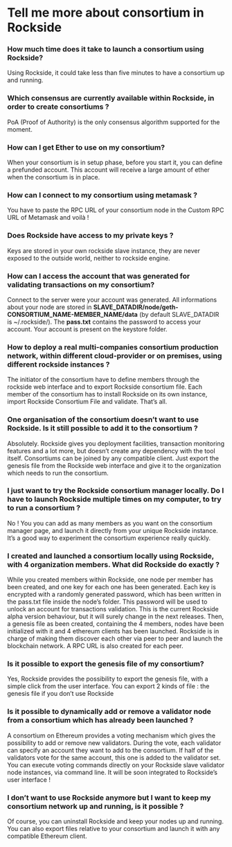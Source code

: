 # Tell me more about consortium in Rockside

### How much time does it take to launch a consortium using Rockside?

Using Rockside, it could take less than five minutes to have a consortium up and running.

### Which consensus are currently available within Rockside, in order to create consortiums ?

PoA (Proof of Authority) is the only consensus algorithm supported for the moment.

### How can I get Ether to use on my consortium?

When your consortium is in setup phase, before you start it, you can define a prefunded account.
This account will receive a large amount of ether when the consortium is in place.


### How can I connect to my consortium using metamask ?

You have to paste the RPC URL of your consortium node in the Custom RPC URL of Metamask and voilà !


### Does Rockside have access to my private keys ?

Keys are stored in your own rockside slave instance, they are never exposed to the outside world, neither to rockside engine.

### How can I access the account that was generated for validating transactions on my consortium?
 
Connect to the server were your account was generated.  All informations about your node are stored in **SLAVE_DATADIR/node/geth-CONSORTIUM_NAME-MEMBER_NAME/data** (by default SLAVE_DATADIR is ~/.rockside/). 
The **pass.txt** contains the password to access your account. Your account is present on the keystore folder.

### How to deploy a real multi-companies consortium production network, within different cloud-provider or on premises, using different rockside instances ?

The initiator of the consortium have to define members through the rockside web interface and to export Rockside consortium file.  Each member of the consortium has to install Rockside on its own instance, import Rockside Consortium File and validate. That’s all.

### One organisation of the consortium doesn’t want to use Rockside. Is it still possible to add it to the consortium ?

Absolutely. Rockside gives you deployment facilities, transaction monitoring features and a lot more, but doesn’t create any dependency with the tool itself. Consortiums can be joined by any compatible client. Just export the genesis file from the Rockside web interface and give it to the organization which needs to run the consortium.

### I just want to try the Rockside consortium manager locally. Do I have to launch Rockside multiple times on my computer, to try to run a consortium ?

No ! You you can add as many members as you want on the consortium manager page, and launch it directly from your unique Rockside instance. It’s a good way to experiment the consortium experience really quickly.

### I created and launched a consortium locally using Rockside, with 4 organization members. What did Rockside do exactly ?

While you created members within Rockside, one node per member has been created, and one key for each one has been generated. Each key is encrypted with a randomly generated password, which has been  written in the pass.txt file inside the node’s folder. This password will be used to unlock an account for transactions validation. This is the current Rockside alpha version behaviour, but it will surely change in the next releases.  Then, a genesis file as been created, containing the 4 members, nodes have been initialized with it and 4 ethereum clients has been launched. Rockside is in charge of making them discover each other via peer to peer and launch the blockchain network. A RPC URL is also created for each peer.

### Is it possible to export the genesis file of my consortium?

Yes, Rockside provides the possibility to export the genesis file, with a simple click from the user interface. You can export 2 kinds of file : the genesis file if you don’t use Rockside


### Is it possible to dynamically add or remove a validator node from a consortium which has already been launched ?

A consortium on Ethereum provides a voting mechanism which gives the possibility to add or remove new validators. During the vote, each validator can specify an account they want to add to the consortium. If half of the validators vote for the same account, this one is added to the validator set. You can execute voting commands directly on your Rockside slave validator node instances, via command line. It will be soon integrated to Rockside’s user interface !


### I don’t want to use Rockside anymore but I want to keep my consortium network up and running, is it possible ?

Of course, you can uninstall Rockside and keep your nodes up and running. You can also export files relative to your consortium and launch it with any compatible Ethereum client.
